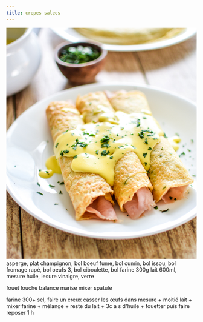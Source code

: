 ```yaml
---
title: crepes salees
---
```


![crepes_salees](./crepes_salees.jpg)
asperge, plat
champignon, bol
boeuf fume, bol
cumin, bol
issou, bol
fromage rapé, bol
oeufs 3, bol
ciboulette, bol
farine 300g
lait 600ml, mesure
huile, lesure
vinaigre, verre

fouet 
louche
balance
marise
mixer
spatule




 farine 300+ sel, faire un creux
casser les œufs dans mesure + moitié lait + mixer 
farine + mélange + reste du lait + 3c a s d'huile + fouetter puis faire reposer 1 h




